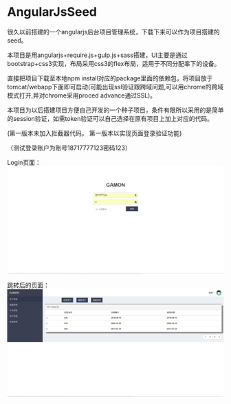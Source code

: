 # AngularJsSeed
很久以前搭建的一个angularjs后台项目管理系统，下载下来可以作为项目搭建的seed。	

本项目是用angularjs+require.js+gulp.js+sass搭建，UI主要是通过bootstrap+css3实现，布局采用css3的flex布局，适用于不同分配率下的设备。

直接把项目下载至本地npm install对应的package里面的依赖包，将项目放于tomcat/webapp下面即可启动(可能出现ssl验证跟跨域问题,可以用chrome的跨域模式打开,并对chrome采用proced advance通过SSL)。

本项目为以后搭建项目方便自己开发的一个种子项目，条件有限所以采用的是简单的session验证，如需token验证可以自己选择在原有项目上加上对应的代码。

(第一版本未加入拦截器代码。	第一版本以实现页面登录验证功能)

（测试登录账户为账号18717777123密码123）

Login页面：
![image](https://github.com/lingpengzhou/AngularJsSeed/raw/master/screenshots/SeedLogin.png)


跳转后的页面：
![image](https://github.com/lingpengzhou/AngularJsSeed/raw/master/screenshots/SeedAdmin.png)
